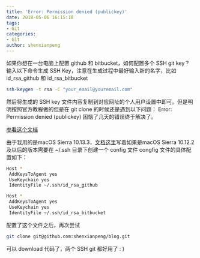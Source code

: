 ```yaml
---
title: 'Error: Permission denied (publickey)'
date: 2018-05-06 16:15:18
tags:
- Git
categories:
- Git
author: shenxianpeng
---
```


如果你想在一台电脑上配置 github 和 bitbucket，如何配置多个 SSH git key？
输入以下命令生成 SSH Key，注意在生成过程中最好输入新的名字，比如 id_rsa_github 和 id_rsa_bitbucket

```bash
ssh-keygen -t rsa -C "your_email@youremail.com"
```

然后将生成的 SSH key 文件内容复制到对应网址的个人用户设置中即可。但是明明按照官方教程做的但是在 git clone 的时候还是遇到以下问题：
Error: Permission denied (publickey)
困恼了几天的错误终于解决了。

[参看这个文档](https://help.github.com/articles/generating-a-new-ssh-key-and-adding-it-to-the-ssh-agent/)

由于我用的是macOS Sierra 10.13.3，[文档这里](https://help.github.com/articles/generating-a-new-ssh-key-and-adding-it-to-the-ssh-agent/#adding-your-ssh-key-to-the-ssh-agent)写着如果是macOS Sierra 10.12.2 及以后的版本需要在
~/.ssh 目录下创建一个 config 文件
congfig 文件的具体配置如下：

```bash
Host *
 AddKeysToAgent yes
 UseKeychain yes
 IdentityFile ~/.ssh/id_rsa_github

Host *
 AddKeysToAgent yes
 UseKeychain yes
 IdentityFile ~/.ssh/id_rsa_bitbucket
```

配置了这个文件之后，再次尝试

```bash
git clone git@github.com:shenxianpeng/blog.git
```

可以 download 代码了，两个 SSH git 都好用了 : )
